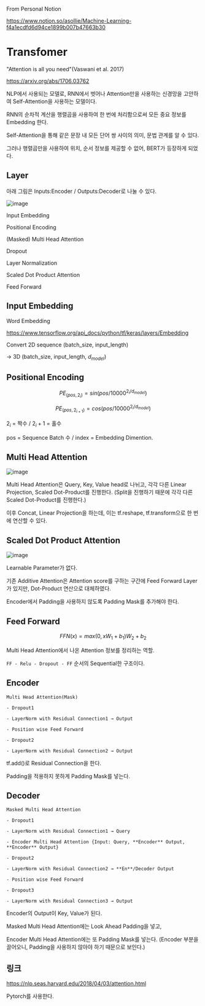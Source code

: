 From Personal Notion

https://www.notion.so/asollie/Machine-Learning-f4a1ecdfd6d94ce1899b007b47663b30

# Transfomer
"Attention is all you need"(Vaswani et al. 2017)

https://arxiv.org/abs/1706.03762

NLP에서 사용되는 모델로, RNN에서 벗어나 Attention만을 사용하는 신경망을 고안하여 Self-Attention을 사용하는 모델이다.

RNN의 순차적 계산을 행렬곱을 사용하여 한 번에 처리함으로써 모든 중요 정보를 Embedding 한다.

Self-Attention을 통해 같은 문장 내 모든 단어 쌍 사이의 의미, 문법 관계를 알 수 있다.

그러나 행렬곱만을 사용하여 위치, 순서 정보를 제공할 수 없어, BERT가 등장하게 되었다.

## Layer
아래 그림은 Inputs:Encoder / Outputs:Decoder로 나눌 수 있다.

![image](https://user-images.githubusercontent.com/66259854/93798739-1e6e2a00-fc79-11ea-8a00-5d9fbf9467e4.png)

Input Embedding

Positional Encoding

(Masked) Multi Head Attention

Dropout

Layer Normalization

Scaled Dot Product Attention

Feed Forward

## Input Embedding
Word Embedding

https://www.tensorflow.org/api_docs/python/tf/keras/layers/Embedding

Convert 2D sequence (batch_size, input_length)

→ 3D (batch_size, input_length, $d_{model}$)

## Positional Encoding
$$PE_{(pos,2_i)}=sin(pos/10000^{2_i/d_{model}})$$

$$PE_{(pos,2_{i+1})}=cos(pos/10000^{2_i/d_{model}})$$

$2_i$ = 짝수 / $2_i+1$ = 홀수

pos = Sequence Batch 수 / index = Embedding Dimention.

## Multi Head Attention
![image](https://user-images.githubusercontent.com/66259854/93799274-e6b3b200-fc79-11ea-8d2b-5a962887f66c.png)

Multi Head Attention은 Query, Key, Value head로 나뉘고, 각각 다른 Linear Projection, Scaled Dot-Product를 진행한다. (Split을 진행하기 때문에 각각 다른 Scaled Dot-Product를 진행한다.)

이후 Concat, Linear Projection을 하는데, 이는 tf.reshape, tf.transform으로 한 번에 연산할 수 있다.

## Scaled Dot Product Attention
![image](https://user-images.githubusercontent.com/66259854/93799283-ea473900-fc79-11ea-908f-d70f6f3d22f4.png)

Learnable Parameter가 없다.

기존 Additive Attention은 Attention score를 구하는 구간에 Feed Forward Layer가 있지만, Dot-Product 연산으로 대체하였다.

Encoder에서 Padding을 사용하지 않도록 Padding Mask를 추가해야 한다.

## Feed Forward
$$FFN(x)=max(0, xW_1+b_1)W_2+b_2$$

Multi Head Attention에서 나온 Attention 정보를 정리하는 역할.

`FF - Relu - Dropout - FF` 순서의 Sequential한 구조이다.

## Encoder
`Multi Head Attention(Mask)`

`- Dropout1`

`- LayerNorm with Residual Connection1 → Output`

`- Position wise Feed Forward`

`- Dropout2`

`- LayerNorm with Residual Connection2 → Output`

tf.add()로 Residual Connection을 한다.

Padding을 적용하지 못하게 Padding Mask를 넣는다.

## Decoder
`Masked Multi Head Attention`

`- Dropout1`

`- LayerNorm with Residual Connection1 → Query`

`- Encoder Multi Head Attention
{Input: Query, **Encoder** Output, **Encoder** Output}`

`- Dropout2`

`- LayerNorm with Residual Connection2 → **En**/Decoder Output`

`- Position wise Feed Forward`

`- Dropout3`

`- LayerNorm with Residual Connection3 → Output`

Encoder의 Output이 Key, Value가 된다.

Masked Multi Head Attention에는 Look Ahead Padding을 넣고,

Encoder Multi Head Attention에는 또 Padding Mask를 넣는다. (Encoder 부분을 끌어오니, Padding을 사용하지 않아야 하기 때문으로 보인다.)

## 링크
https://nlp.seas.harvard.edu/2018/04/03/attention.html

Pytorch를 사용한다.
